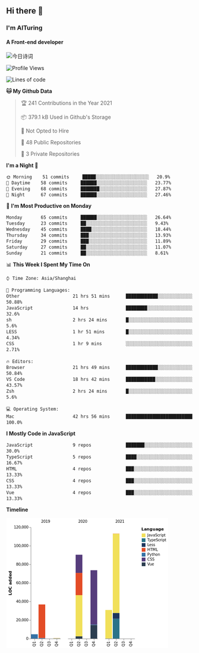## Hi there 👋
### I'm AITuring
#### A Front-end developer

<!-- <img src="./dhx.gif" width="400px"/> -->
<img alt="今日诗词" src="https://v2.jinrishici.com/one.svg" style="max-width:100%; display: block; margin: 0 auto;">


<!--START_SECTION:waka-->
![Profile Views](http://img.shields.io/badge/Profile%20Views-4-blue)

![Lines of code](https://img.shields.io/badge/From%20Hello%20World%20I%27ve%20Written-349864%20lines%20of%20code-blue)

**🐱 My Github Data** 

> 🏆 241 Contributions in the Year 2021
 > 
> 📦 379.1 kB Used in Github's Storage 
 > 
> 🚫 Not Opted to Hire
 > 
> 📜 48 Public Repositories 
 > 
> 🔑 3 Private Repositories  
 > 
**I'm a Night 🦉** 

```text
🌞 Morning    51 commits     █████░░░░░░░░░░░░░░░░░░░░   20.9% 
🌆 Daytime    58 commits     ██████░░░░░░░░░░░░░░░░░░░   23.77% 
🌃 Evening    68 commits     ███████░░░░░░░░░░░░░░░░░░   27.87% 
🌙 Night      67 commits     ██████░░░░░░░░░░░░░░░░░░░   27.46%

```
📅 **I'm Most Productive on Monday** 

```text
Monday       65 commits     ██████░░░░░░░░░░░░░░░░░░░   26.64% 
Tuesday      23 commits     ██░░░░░░░░░░░░░░░░░░░░░░░   9.43% 
Wednesday    45 commits     ████░░░░░░░░░░░░░░░░░░░░░   18.44% 
Thursday     34 commits     ███░░░░░░░░░░░░░░░░░░░░░░   13.93% 
Friday       29 commits     ███░░░░░░░░░░░░░░░░░░░░░░   11.89% 
Saturday     27 commits     ██░░░░░░░░░░░░░░░░░░░░░░░   11.07% 
Sunday       21 commits     ██░░░░░░░░░░░░░░░░░░░░░░░   8.61%

```


📊 **This Week I Spent My Time On** 

```text
⌚︎ Time Zone: Asia/Shanghai

💬 Programming Languages: 
Other                    21 hrs 51 mins      ████████████░░░░░░░░░░░░░   50.88% 
JavaScript               14 hrs              ████████░░░░░░░░░░░░░░░░░   32.6% 
sh                       2 hrs 24 mins       █░░░░░░░░░░░░░░░░░░░░░░░░   5.6% 
LESS                     1 hr 51 mins        █░░░░░░░░░░░░░░░░░░░░░░░░   4.34% 
CSS                      1 hr 9 mins         ░░░░░░░░░░░░░░░░░░░░░░░░░   2.71%

🔥 Editors: 
Browser                  21 hrs 49 mins      ████████████░░░░░░░░░░░░░   50.84% 
VS Code                  18 hrs 42 mins      ███████████░░░░░░░░░░░░░░   43.57% 
Zsh                      2 hrs 24 mins       █░░░░░░░░░░░░░░░░░░░░░░░░   5.6%

💻 Operating System: 
Mac                      42 hrs 56 mins      █████████████████████████   100.0%

```

**I Mostly Code in JavaScript** 

```text
JavaScript               9 repos             ███████░░░░░░░░░░░░░░░░░░   30.0% 
TypeScript               5 repos             ████░░░░░░░░░░░░░░░░░░░░░   16.67% 
HTML                     4 repos             ███░░░░░░░░░░░░░░░░░░░░░░   13.33% 
CSS                      4 repos             ███░░░░░░░░░░░░░░░░░░░░░░   13.33% 
Vue                      4 repos             ███░░░░░░░░░░░░░░░░░░░░░░   13.33%

```


**Timeline**

![Chart not found](https://raw.githubusercontent.com/AITuring/AITuring/main/charts/bar_graph.png) 


<!--END_SECTION:waka-->


